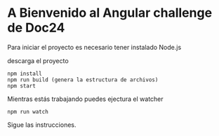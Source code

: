 # A Bienvenido al Angular challenge de Doc24

Para iniciar el proyecto es necesario tener instalado Node.js

descarga el proyecto
```
npm install
npm run build (genera la estructura de archivos)
npm start
```

Mientras estás trabajando puedes ejectura el watcher

```
npm run watch
```

Sigue las instrucciones.
